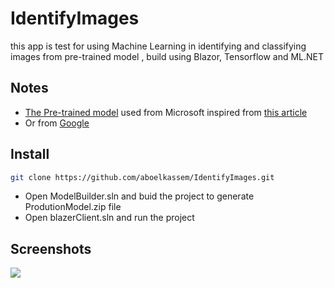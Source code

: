# IdentifyImages
this app is test for using Machine Learning in identifying and classifying images from pre-trained model , build using Blazor, Tensorflow and ML.NET

## Notes
* <a href="https://github.com/dotnet/machinelearning-samples/tree/master/samples/csharp/getting-started/DeepLearning_ImageClassification_TensorFlow/ImageClassification/assets/inputs/inception" >The Pre-trained model</a> used from Microsoft inspired from <a href="https://docs.microsoft.com/en-us/dotnet/machine-learning/tutorials/image-classification">this article</a>
* Or from <a href="https://storage.googleapis.com/download.tensorflow.org/models/inception5h.zip">Google</a>


## Install
```bash
git clone https://github.com/aboelkassem/IdentifyImages.git
```
- Open ModelBuilder.sln and buid the project to generate ProdutionModel.zip file
- Open blazerClient.sln and run the project

## Screenshots
<img src="https://github.com/aboelkassem/IdentifyImages/blob/master/identitfyTesting.gif"/>
